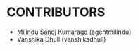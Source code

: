 CONTRIBUTORS
============

 - Milindu Sanoj Kumarage (agentmilindu)
 - Vanshika Dhull (vanshikadhull)

